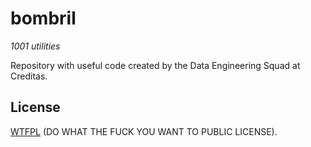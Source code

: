 # bombril

*1001 utilities*

Repository with useful code created by the Data Engineering Squad at Creditas.

## License

[WTFPL](http://www.wtfpl.net/) (DO WHAT THE FUCK YOU WANT TO PUBLIC LICENSE).
